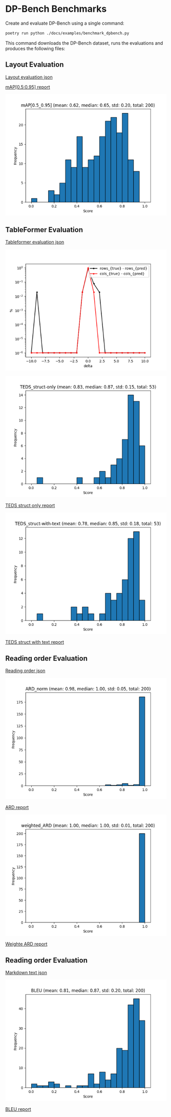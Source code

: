 # DP-Bench Benchmarks

Create and evaluate DP-Bench using a single command:

```sh
poetry run python ./docs/examples/benchmark_dpbench.py
```

This command downloads the DP-Bench dataset, runs the evaluations and produces the following files:

## Layout Evaluation

<!--
<details>
<summary><b>Layout evaluation</b></summary>
<br>
-->

[Layout evaluation json](evaluations/DPBench/evaluation_DPBench_layout.json)

[mAP[0.5:0.95] report](evaluations/DPBench/evaluation_DPBench_layout_mAP[0.5_0.95].txt)

![mAP[0.5:0.95] plot](evaluations/DPBench/evaluation_DPBench_layout_mAP[0.5_0.95].png)

<!--
</details>
-->

## TableFormer Evaluation

<!--
<details>
<summary><b>Tableformer evaluation</b></summary>
<br>
-->

[Tableformer evaluation json](evaluations/DPBench/evaluation_DPBench_tableformer.json)

![TEDS plot](evaluations/DPBench/evaluation_DPBench_tableformer-delta_row_col.png)

![TEDS struct only plot](evaluations/DPBench/evaluation_DPBench_tableformer_TEDS_struct-only.png)

[TEDS struct only report](evaluations/DPBench/evaluation_DPBench_tableformer_TEDS_struct-only.txt)

![TEDS struct with text plot](evaluations/DPBench/evaluation_DPBench_tableformer_TEDS_struct-with-text.png)

[TEDS struct with text report](evaluations/DPBench/evaluation_DPBench_tableformer_TEDS_struct-with-text.txt)

<!--
</details>
-->

## Reading order Evaluation

<!--
<details>
<summary><b>Reading order evaluation</b></summary>
<br>
-->

[Reading order json](evaluations/DPBench/evaluation_DPBench_reading_order.json)

![ARD plot](evaluations/DPBench/evaluation_DPBench_reading_order_ARD_norm.png)

[ARD report](evaluations/DPBench/evaluation_DPBench_reading_order_ARD_norm.txt)

![Weighted ARD plot](evaluations/DPBench/evaluation_DPBench_reading_order_weighted_ARD.png)

[Weighte ARD report](evaluations/DPBench/evaluation_DPBench_reading_order_weighted_ARD.txt)

<!--
</details>
-->

## Reading order Evaluation

<!--
<details>
<summary><b>Markdown text evaluation</b></summary>
<br>
-->

[Markdown text json](evaluations/DPBench/evaluation_DPBench_markdown_text.json)

![BLEU plot](evaluations/DPBench/evaluation_DPBench_markdown_text_BLEU.png)

[BLEU report](evaluations/DPBench/evaluation_DPBench_markdown_text_BLEU.txt)

<!--
</details>
-->
